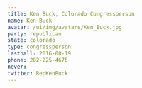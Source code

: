 ```yaml
---
title: Ken Buck, Colorado Congressperson
name: Ken Buck
avatar: /ui/img/avatars/Ken_Buck.jpg
party: republican
state: colorado
type: congressperson
lasthall: 2016-08-19
phone: 202-225-4676
never: 
twitter: RepKenBuck
---
```

